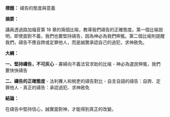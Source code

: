 **標題：** 禱告的態度與意義

**摘要：**

講員透過路加福音第 18 章的兩個比喻，教導我們禱告的正確態度。第一個比喻說明，即使面對不義，我們也要堅持禱告，因為神必為我們伸冤。第二個比喻則提醒我們，禱告不應自誇或定罪他人，而是誠實承認自己的過犯，求神赦免。

**大綱：**

**一、堅持禱告，不可灰心**
    - 寡婦向不義法官求助的比喻
    - 神必為選民伸冤，我們要快快禱告

**二、禱告的正確態度**
    - 法利賽人和稅吏的禱告對比
    - 自言自語的禱告：自誇、定罪他人
    - 真正的禱告：承認過犯、求神赦免

**結論：**

在禱告中堅持信心，誠實面對神，才能得到真正的改變。